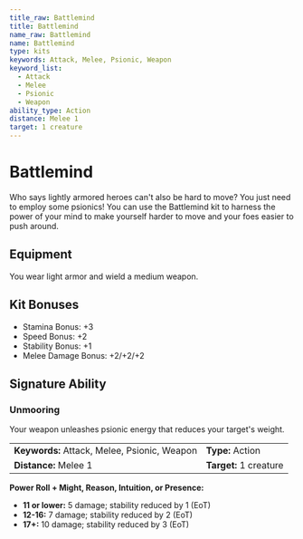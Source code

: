 ```yaml
---
title_raw: Battlemind
title: Battlemind
name_raw: Battlemind
name: Battlemind
type: kits
keywords: Attack, Melee, Psionic, Weapon
keyword_list:
  - Attack
  - Melee
  - Psionic
  - Weapon
ability_type: Action
distance: Melee 1
target: 1 creature
---
```


# Battlemind

Who says lightly armored heroes can't also be hard to move? You just need to employ some psionics! You can use the Battlemind kit to harness the power of your mind to make yourself harder to move and your foes easier to push around.

## Equipment

You wear light armor and wield a medium weapon.

## Kit Bonuses

- Stamina Bonus: +3
- Speed Bonus: +2
- Stability Bonus: +1
- Melee Damage Bonus: +2/+2/+2

## Signature Ability

### Unmooring

Your weapon unleashes psionic energy that reduces your target's weight.

|                                              |                        |
| :------------------------------------------- | :--------------------- |
| **Keywords:** Attack, Melee, Psionic, Weapon | **Type:** Action       |
| **Distance:** Melee 1                        | **Target:** 1 creature |

**Power Roll + Might, Reason, Intuition, or Presence:**

- **11 or lower:** 5 damage; stability reduced by 1 (EoT)
- **12-16:** 7 damage; stability reduced by 2 (EoT)
- **17+:** 10 damage; stability reduced by 3 (EoT)
